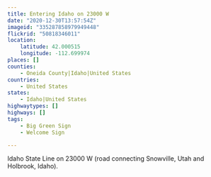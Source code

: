 ```yaml
---
title: Entering Idaho on 23000 W
date: "2020-12-30T13:57:54Z"
imageid: "335287858979949448"
flickrid: "50818346011"
location:
    latitude: 42.000515
    longitude: -112.699974
places: []
counties:
    - Oneida County|Idaho|United States
countries:
    - United States
states:
    - Idaho|United States
highwaytypes: []
highways: []
tags:
    - Big Green Sign
    - Welcome Sign

---
```

Idaho State Line on 23000 W (road connecting Snowville, Utah and Holbrook, Idaho).